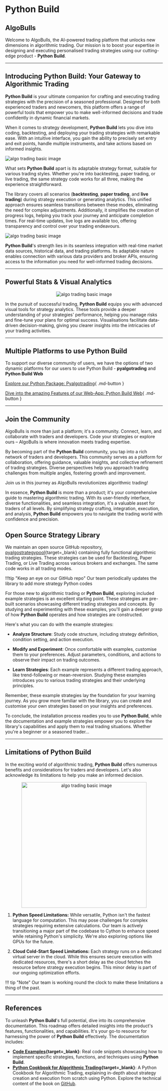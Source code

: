
# Python Build

## AlgoBulls

Welcome to AlgoBulls, the AI-powered trading platform that unlocks new dimensions in algorithmic trading. Our mission is to boost your expertise in designing and executing personalised trading strategies using our cutting-edge product - **Python Build**. 

---

## Introducing **Python Build**: Your Gateway to Algorithmic Trading

**Python Build** is your ultimate companion for crafting and executing trading strategies with the precision of a seasoned professional. Designed for both experienced traders and newcomers, this platform offers a range of powerful tools that empower you to make well-informed decisions and trade confidently in dynamic financial markets.

When it comes to strategy development, **Python Build** lets you dive into coding, backtesting, and deploying your trading strategies with remarkable ease. With an intuitive interface, you gain the ability to precisely set entry and exit points, handle multiple instruments, and take actions based on informed insights.

![algo trading basic image](imgs/python_build_basic_a.png)

What sets **Python Build** apart is its adaptable strategy format, suitable for various trading styles. Whether you're into backtesting, paper trading, or live trading, the same strategy code works for all three, making the experience straightforward.

The library covers all scenarios (**backtesting**, **paper trading**, and **live trading**) during strategy execution or generating analytics. This unified approach ensures seamless transitions between these modes, eliminating the need for complex adjustments. Additionally, it simplifies the creation of progress logs, helping you track your journey and anticipate completion times. For real-time updates, live logs are available too, offering transparency and control over your trading endeavours.

![algo trading basic image](imgs/algotrading_basic_4.png)

**Python Build**'s strength lies in its seamless integration with real-time market data sources, historical data, and trading platforms. Its adaptable nature enables connection with various data providers and broker APIs, ensuring access to the information you need for well-informed trading decisions.

---

## Powerful Stats & Visual Analytics
<p align="center">
  <img src="imgs/analytics_mascot.svg" alt="algo trading basic image"/>
</p>

In the pursuit of successful trading, **Python Build** equips you with advanced visual tools for strategy analytics. These tools provide a deeper understanding of your strategies' performance, helping you manage risks and fine-tune your plans for optimal success. Visualisations facilitate data-driven decision-making, giving you clearer insights into the intricacies of your trading activities.

---
## Multiple Platforms to use Python Build

To support our diverse community of users, we have the options of two dynamic platforms for our users to use Python Build - **pyalgotrading** and **Python Build Web**

[Explore our Python Package: Pyalgotrading](pyalgotrad/introduction.md){ .md-button }

[Dive into the amazing Features of our Web-App: Python Build Web](python_build/python-build-introduction.md){ .md-button }

---

## Join the Community

AlgoBulls is more than just a platform; it's a community. Connect, learn, and collaborate with traders and developers. Code your strategies or explore ours – AlgoBulls is where innovation meets trading expertise.

By becoming part of the **Python Build** community, you tap into a rich network of traders and developers. This community serves as a platform for collaboration, offering guidance, valuable insights, and collective refinement of trading strategies. Diverse perspectives help you approach trading challenges from multiple angles, fostering growth and improvement.

Join us in this journey as AlgoBulls revolutionizes algorithmic trading!

In essence, **Python Build** is more than a product; it's your comprehensive guide to mastering algorithmic trading. With its user-friendly interface, diverse functionalities, and seamless integration, it's a valuable asset for traders of all levels. By simplifying strategy crafting, integration, execution, and analysis, **Python Build** empowers you to navigate the trading world with confidence and precision.

## Open Source Strategy Library

We maintain an open source GitHub repository, [pyalgostrategypool](https://github.com/algobulls/pyalgostrategypool){target=_blank} containing fully functional algorithmic trading strategies. These strategies can be used for Backtesting, Paper Trading, or Live Trading across various brokers and exchanges. The same code works in all trading modes.

!!!tip "Keep an eye on our GitHub repo"
    Our team periodically updates the library to add more strategy Python codes

For those new to algorithmic trading or **Python Build**, exploring included example strategies is an excellent starting point. These strategies are pre-built scenarios showcasing different trading strategies and concepts. By studying and experimenting with these examples, you'll gain a deeper grasp of how **Python Build** operates and how strategies are constructed.


Here's what you can do with the example strategies:

- **Analyze Structure**: Study code structure, including strategy definition, condition setting, and action execution.
- **Modify and Experiment**: Once comfortable with examples, customise them to your preferences. Adjust parameters, conditions, and actions to observe their impact on trading outcomes.

- **Learn Strategies**: Each example represents a different trading approach, like trend-following or mean-reversion. Studying these examples introduces you to various trading strategies and their underlying principles.

Remember, these example strategies lay the foundation for your learning journey. As you grow more familiar with the library, you can create and customise your own strategies based on your insights and preferences.

To conclude, the installation process readies you to use **Python Build**, while the documentation and example strategies empower you to explore the library's capabilities and apply them to real trading situations. Whether you're a beginner or a seasoned trader...

---
## Limitations of **Python Build**

In the exciting world of algorithmic trading, **Python Build** offers numerous benefits and considerations for traders and developers. Let's also acknowledge its limitations to help you make an informed decision.
<p align="center">
  <img src="imgs/pros_n_cons.svg" alt="algo trading basic image", width="400px"/>
</p>

1. **Python Speed Limitations:**  While versatile, Python isn't the fastest language for computation. This may pose challenges for complex strategies requiring extensive calculations. Our team is actively transitioning a major part of the codebase to Cython to enhance speed while retaining Python's simplicity. We're also exploring options like GPUs for the future.

2. **Cloud Cold-Start Speed Limitations:** Each strategy runs on a dedicated virtual server in the cloud. While this ensures secure execution with dedicated resources, there's a short delay as the cloud fetches the resource before strategy execution begins. This minor delay is part of our ongoing optimization efforts.


!!! tip "Note"
    Our team is working round the clock to make these limitations a thing of the past.

---
## References

To unleash **Python Build**'s full potential, dive into its comprehensive documentation. This roadmap offers detailed insights into the product's features, functionalities, and capabilities. It's your go-to resource for harnessing the power of **Python Build** effectively. The documentation includes:


- **[Code Examples](https://github.com/algobulls/pyalgostrategypool){target=_blank}**: Real code snippets showcasing how to implement specific strategies, functions, and techniques using **Python Build**.
- **[Python Cookbook for Algorithmic Trading](https://github.com/PacktPublishing/Python-Algorithmic-Trading-Cookbook){target=_blank}**: A Python Cookbook for Algorithmic Trading, explaining in-depth about strategy creation and execution from scratch using Python. Explore the technical content of the book on [GitHub](https://github.com/PacktPublishing/Python-Algorithmic-Trading-Cookbook).

